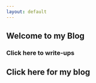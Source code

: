 ```yaml
---
layout: default
---
```


## Welcome to my Blog


### Click here to write-ups

## Click here for my blog
